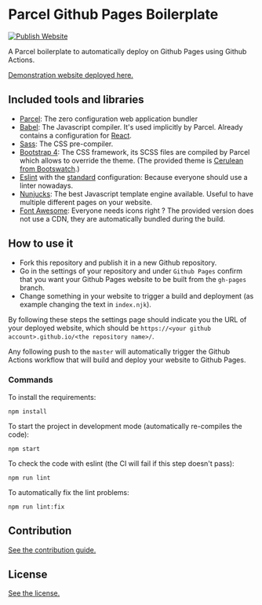 
# Parcel Github Pages Boilerplate

[![Publish Website](https://github.com/nicolas-van/parcel-github-pages-boilerplate/workflows/Publish%20Website/badge.svg)](https://github.com/nicolas-van/parcel-github-pages-boilerplate/actions?query=workflow%3A%22Publish+Website%22)

A Parcel boilerplate to automatically deploy on Github Pages using Github Actions.

[Demonstration website deployed here.](https://nicolas-van.github.io/parcel-github-pages-boilerplate/)

## Included tools and libraries

* [Parcel](https://parceljs.org/): The zero configuration web application bundler
* [Babel](https://babeljs.io/): The Javascript compiler. It's used implicitly by Parcel. Already contains a configuration for [React](https://reactjs.org/).
* [Sass](https://sass-lang.com/): The CSS pre-compiler.
* [Bootstrap 4](https://getbootstrap.com/): The CSS framework, its SCSS files are compiled by Parcel which allows to override the theme. (The provided theme is [Cerulean from Bootswatch](https://bootswatch.com/cerulean/).)
* [Eslint](https://eslint.org/) with the [standard](https://standardjs.com/) configuration: Because everyone should use a linter nowadays.
* [Nunjucks](https://mozilla.github.io/nunjucks/): The best Javascript template engine available. Useful to have multiple different pages on your website.
* [Font Awesome](https://fontawesome.com/): Everyone needs icons right ? The provided version does not use a CDN, they are automatically bundled during the build.

## How to use it

* Fork this repository and publish it in a new Github repository.
* Go in the settings of your repository and under `Github Pages` confirm that you want your Github Pages website to be built from the `gh-pages` branch.
* Change something in your website to trigger a build and deployment (as example changing the text in `index.njk`).

By following these steps the settings page should indicate you the URL of your deployed website, which should be `https://<your github account>.github.io/<the repository name>/`.

Any following push to the `master` will automatically trigger the Github Actions workflow that will build and deploy your website to Github Pages.

### Commands

To install the requirements:

```
npm install
```

To start the project in development mode (automatically re-compiles the code):

```
npm start
```

To check the code with eslint (the CI will fail if this step doesn't pass):

```
npm run lint
```

To automatically fix the lint problems:

```
npm run lint:fix
```

## Contribution

[See the contribution guide.](./CONTRIBUTION.md)

## License

[See the license.](./LICENSE.md)
